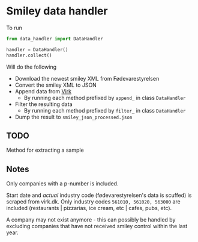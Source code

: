 # Smiley data handler

To run
```python
from data_handler import DataHandler

handler = DataHandler()
handler.collect()
```

Will do the following
- Download the newest smiley XML from Fødevarestyrelsen
- Convert the smiley XML to JSON
- Append data from [Virk](https://datacvr.virk.dk/data/)
    - By running each method prefixed by `append_` in class `DataHandler`
- Filter the resulting data
    - By running each method prefixed by `filter_` in class `DataHandler`
- Dump the result to `smiley_json_processed.json`

## TODO
Method for extracting a sample 

## Notes

Only companies with a p-number is included.

Start date and *actual* industry code (fødevarestyrelsen's data is scuffed) is scraped from virk.dk.
Only industry codes `561010, 561020, 563000` are included (restaurants | pizzarias, ice cream, etc | cafes, pubs, etc).

A company may not exist anymore - this can possibly be handled by excluding companies that have not received smiley control within the last year.

